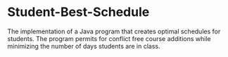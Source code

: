 # Student-Best-Schedule
The implementation of a Java program that creates optimal schedules for students. The program permits for conflict free course additions while minimizing the number of days students are in class.
